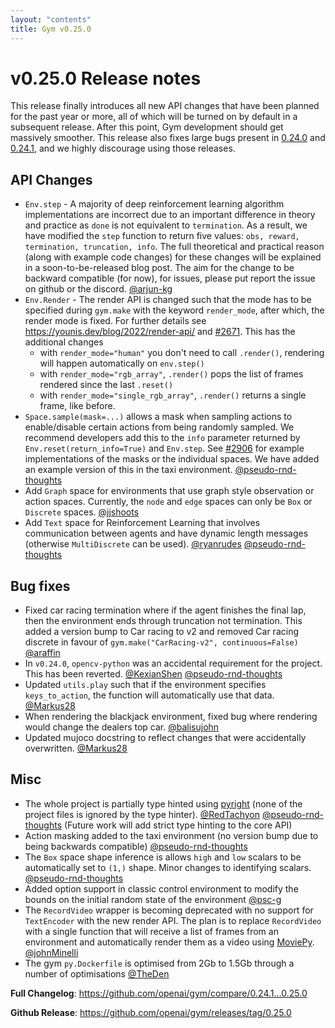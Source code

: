 ```yaml
---
layout: "contents"
title: Gym v0.25.0
---
```


# v0.25.0 Release notes

This release finally introduces all new API changes that have been planned for the past year or more, all of which will be turned on by default in a subsequent release. After this point, Gym development should get massively smoother. This release also fixes large bugs present in [0.24.0](https://github.com/openai/gym/releases/tag/0.24.0) and [0.24.1](https://github.com/openai/gym/releases/tag/0.24.1), and we highly discourage using those releases.

## API Changes

* ``Env.step`` - A majority of deep reinforcement learning algorithm implementations are incorrect due to an important difference in theory and practice as ``done`` is not equivalent to ``termination``. As a result, we have modified the ``step`` function to return five values: ``obs, reward, termination, truncation, info``. The full theoretical and practical reason (along with example code changes) for these changes will be explained in a soon-to-be-released blog post. The aim for the change to be backward compatible (for now), for issues, please put report the issue on github or the discord. [@arjun-kg](https://github.com/arjun-kg)
* ``Env.Render`` - The render API is changed such that the mode has to be specified during ``gym.make`` with the keyword ``render_mode``, after which, the render mode is fixed. For further details see https://younis.dev/blog/2022/render-api/ and [#2671](https://github.com/openai/gym/pull/2671). This has the additional changes
  * with ``render_mode="human"`` you don't need to call ``.render()``, rendering will happen automatically on ``env.step()``
  * with ``render_mode="rgb_array"``, ``.render()`` pops the list of frames rendered since the last ``.reset()``
  * with ``render_mode="single_rgb_array"``, ``.render()`` returns a single frame, like before.
* ``Space.sample(mask=...)`` allows a mask when sampling actions to enable/disable certain actions from being randomly sampled. We recommend developers add this to the ``info`` parameter returned by ``Env.reset(return_info=True)`` and ``Env.step``. See [#2906](https://github.com/openai/gym/pull/2906) for example implementations of the masks or the individual spaces. We have added an example version of this in the taxi environment. [@pseudo-rnd-thoughts](https://github.com/pseudo-rnd-thoughts)
* Add ``Graph`` space for environments that use graph style observation or action spaces. Currently, the ``node`` and ``edge`` spaces can only be ``Box`` or ``Discrete`` spaces. [@jjshoots](https://github.com/jjshoots)
* Add ``Text`` space for Reinforcement Learning that involves communication between agents and have dynamic length messages (otherwise ``MultiDiscrete`` can be used). [@ryanrudes](https://github.com/ryanrudes) [@pseudo-rnd-thoughts](https://github.com/pseudo-rnd-thoughts)

## Bug fixes

* Fixed car racing termination where if the agent finishes the final lap, then the environment ends through truncation not termination. This added a version bump to Car racing to v2 and removed Car racing discrete in favour of ``gym.make("CarRacing-v2", continuous=False)`` [@araffin](https://github.com/araffin)
* In ``v0.24.0``, ``opencv-python`` was an accidental requirement for the project. This has been reverted. [@KexianShen](https://github.com/KexianShen) [@pseudo-rnd-thoughts](https://github.com/pseudo-rnd-thoughts)
* Updated ``utils.play`` such that if the environment specifies ``keys_to_action``, the function will automatically use that data. [@Markus28](https://github.com/Markus28)
* When rendering the blackjack environment, fixed bug where rendering would change the dealers top car. [@balisujohn](https://github.com/balisujohn)
* Updated mujoco docstring to reflect changes that were accidentally overwritten. [@Markus28](https://github.com/Markus28)

## Misc

* The whole project is partially type hinted using [pyright](https://github.com/microsoft/pyright) (none of the project files is ignored by the type hinter). [@RedTachyon](https://github.com/RedTachyon) [@pseudo-rnd-thoughts](https://github.com/pseudo-rnd-thoughts) (Future work will add strict type hinting to the core API)
* Action masking added to the taxi environment (no version bump due to being backwards compatible) [@pseudo-rnd-thoughts](https://github.com/pseudo-rnd-thoughts)
* The ``Box`` space shape inference is allows ``high`` and ``low`` scalars to be automatically set to ``(1,)`` shape. Minor changes to identifying scalars. [@pseudo-rnd-thoughts](https://github.com/pseudo-rnd-thoughts)
* Added option support in classic control environment to modify the bounds on the initial random state of the environment [@psc-g](https://github.com/psc-g)
* The ``RecordVideo`` wrapper is becoming deprecated with no support for ``TextEncoder`` with the new render API. The plan is to replace ``RecordVideo`` with a single function that will receive a list of frames from an environment and automatically render them as a video using [MoviePy](https://github.com/Zulko/moviepy). [@johnMinelli](https://github.com/johnMinelli)
* The gym ``py.Dockerfile`` is optimised from 2Gb to 1.5Gb through a number of optimisations [@TheDen](https://github.com/TheDen)

**Full Changelog**: https://github.com/openai/gym/compare/0.24.1...0.25.0

**Github Release**: https://github.com/openai/gym/releases/tag/0.25.0
